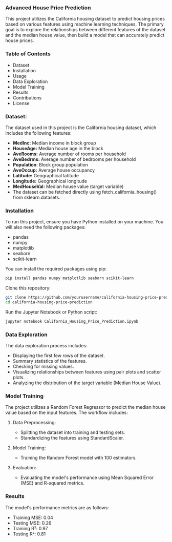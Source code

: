 
### Advanced House Price Prediction

This project utilizes the California housing dataset to predict housing prices based on various features using machine learning techniques. The primary goal is to explore the relationships between different features of the dataset and the median house value, then build a model that can accurately predict house prices.

### Table of Contents

- Dataset
- Installation
- Usage
- Data Exploration
- Model Training
- Results
- Contributions
- License


### Dataset:

The dataset used in this project is the California housing dataset, which includes the following features:

- **MedInc:** Median income in block group
- **HouseAge:** Median house age in the block
- **AveRooms:** Average number of rooms per household
- **AveBedrms:** Average number of bedrooms per household
- **Population**: Block group population
- **AveOccup:** Average house occupancy
- **Latitude:** Geographical latitude
- **Longitude:** Geographical longitude
- **MedHouseVal:** Median house value (target variable)
- The dataset can be fetched directly using fetch_california_housing() from sklearn.datasets.

### **Installation**
To run this project, ensure you have Python installed on your machine. You will also need the following packages:

- pandas
- numpy
- matplotlib
- seaborn
- scikit-learn

You can install the required packages using pip:
  
  ```bash
  pip install pandas numpy matplotlib seaborn scikit-learn
  ```

Clone this repository:

  ```bash
  git clone https://github.com/yourusername/california-housing-price-prediction.git
  cd california-housing-price-prediction
 ```
Run the Jupyter Notebook or Python script:

```bash
jupyter notebook California_Housing_Price_Prediction.ipynb
```

### Data Exploration
The data exploration process includes:

- Displaying the first few rows of the dataset.
- Summary statistics of the features.
- Checking for missing values.
- Visualizing relationships between features using pair plots and scatter plots.
- Analyzing the distribution of the target variable (Median House Value).

### Model Training
The project utilizes a Random Forest Regressor to predict the median house value based on the input features. The workflow includes:
  
 1.  Data Preprocessing:
  
      - Splitting the dataset into training and testing sets.
      - Standardizing the features using StandardScaler.

  2. Model Training:
  
      - Training the Random Forest model with 100 estimators.

  3. Evaluation:

      - Evaluating the model's performance using Mean Squared Error (MSE) and R-squared metrics.


### Results
The model's performance metrics are as follows:

- Training MSE: 0.04
- Testing MSE: 0.26
- Training R²: 0.97
- Testing R²: 0.81
